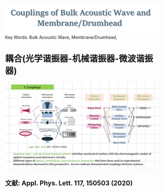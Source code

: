 ![输入图片说明](/imgs/2024-06-25/qdSvYLK1TZl8DYJX.png)
Key Words: Bulk Acoustic Wave, Membrane/Drumhead,

# 耦合(光学谐振器-机械谐振器-微波谐振器)
![输入图片说明](/imgs/2024-06-25/Nobh5zVPikpDqKn6.png)

## 文献: Appl. Phys. Lett. 117, 150503 (2020)


<!--stackedit_data:
eyJoaXN0b3J5IjpbMjA1MDg1MjM2N119
-->